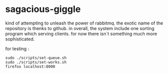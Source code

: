# sagacious-giggle
kind of attempting to unleash the power of rabbitmq.
the exotic name of the repository is thenks to github.
in overall, the system include one sorting program which serving clients.
for now there isn`t something much more sophisticated.

for testing : 
  ```
  sudo ./scripts/set-queue.sh
  sudo ./scripts/set-works.sh
  firefox localhost:8000
  ```
  


  
  


